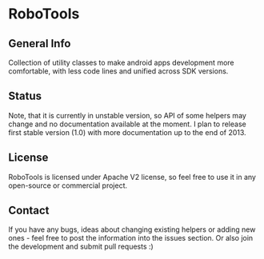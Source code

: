 RoboTools
=========

General Info
------------
Collection of utility classes to make android apps development more comfortable, with less code lines and unified across SDK versions.


Status
------
Note, that it is currently in unstable version, so API of some helpers may change and no documentation available at the moment. I plan to release first stable version (1.0) with more documentation up to the end of 2013.


License
-------
RoboTools is licensed under Apache V2 license, so feel free to use it in any open-source or commercial project.


Contact
-------
If you have any bugs, ideas about changing existing helpers or adding new ones - feel free to post the information into the issues section. Or also join the development and submit pull requests :)
